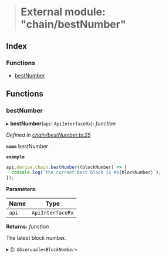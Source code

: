 > # External module: "chain/bestNumber"

## Index

### Functions

* [bestNumber](_chain_bestnumber_.md#bestnumber)

## Functions

###  bestNumber

▸ **bestNumber**(`api`: `ApiInterfaceRx`): *function*

*Defined in [chain/bestNumber.ts:25](https://github.com/polkadot-js/api/blob/c90a4ba/packages/api-derive/src/chain/bestNumber.ts#L25)*

**`name`** bestNumber

**`example`** 
<BR>

```javascript
api.derive.chain.bestNumber((blockNumber) => {
  console.log(`the current best block is #${blockNumber}`);
});
```

**Parameters:**

Name | Type |
------ | ------ |
`api` | `ApiInterfaceRx` |

**Returns:** *function*

The latest block number.

▸ (): *`Observable<BlockNumber>`*